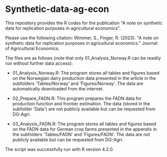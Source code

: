 # Synthetic-data-ag-econ

This repository provides the R codes for the publication "A note on synthetic data for replication purposes in agricultural economics".

Please use the following citation: Wimmer, S., Finger, R. (2023). "A note on synthetic data for replication purposes in agricultural economics." Journal of Agricultural Economics. 

The files are as follows (note that only 01_Analysis_Norway.R can be readily run without further data access):

- 01_Analysis_Norway.R: The program stores all tables and figures based on the Norwegian dairy production data presented in the article in the subfolders 'Tables/Norway' and 'Figures/Norway'. The data are automatically downloaded from the internet. 

- 02_Prepare_FADN.R: This program prepares the FADN data for production function and frontier estimation. The data (stored in the subfolder 'Data') are not publicly available but can be requested from DG-Agri. 

- 03_Analysis_FADN.R: The program stores all tables and figures based on the FADN data for German crop farms presented in the appendix in the subfolders 'Tables/FADN' and 'Figures/FADN'. The data are not publicly available but can be requested from DG-Agri.

The script was successfully run with R version 4.2.0.